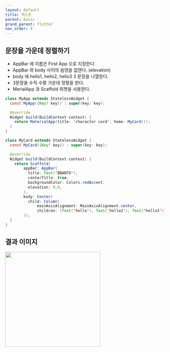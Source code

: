 ```yaml
---
layout: default
title: 텍스트 
parent: basic
grand_parent: flutter
nav_order: 4
---
```


## 문장을 가운데 정렬하기
- AppBar 에 이름은 First App 으로 지정한다.
- AppBar 와 body 사이의 음영을 없앤다. (elevation)
- body 에 hello1, hello2, hello3 3 문장을 나열한다.
- 3문장을 수직 수평 가운데 정렬을 한다.
- MerialApp 과 Scaffold 위젯을 사용한다.
 
```java
class MyApp extends StatelessWidget {
  const MyApp({Key? key}) : super(key: key);

  @override
  Widget build(BuildContext context) {
    return MaterialApp(title: 'character card', home: MyCard());
  }
}

class MyCard extends StatelessWidget {
  const MyCard({Key? key}) : super(key: key);

  @override
  Widget build(BuildContext context) {
    return Scaffold(
        appBar: AppBar(
          title: Text('BBANTO'),
          centerTitle: true,
          backgroundColor: Colors.redAccent,
          elevation: 0.0,
        ),
        body: Center(
          child: Column(
              mainAxisAlignment: MainAxisAlignment.center,
              children: [Text('hello'), Text('hello2'), Text('hello3')]),
        ));
  }
}

```
## 결과 이미지

<img src = "https://user-images.githubusercontent.com/71206860/189519369-0f69b3d1-af6c-4d64-a533-a595479b76fc.png" width="300"/>
